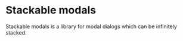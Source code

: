 # Stackable modals

Stackable modals is a library for modal dialogs which can be infinitely stacked.

<StackableModalDemo/>